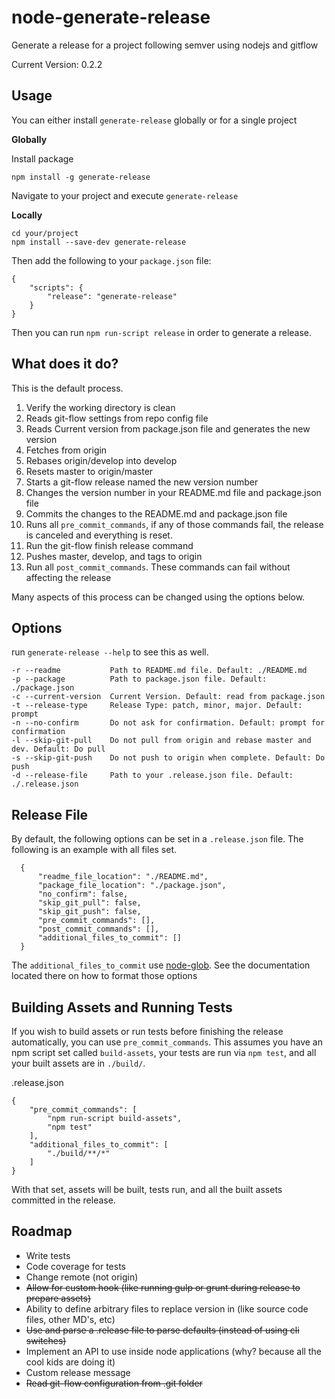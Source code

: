 # node-generate-release
Generate a release for a project following semver using nodejs and gitflow

Current Version: 0.2.2


Usage
-----

You can either install `generate-release` globally or for a single project

__Globally__

Install package

    npm install -g generate-release

Navigate to your project and execute `generate-release`

__Locally__

    cd your/project
    npm install --save-dev generate-release
    
Then add the following to your `package.json` file:

    {
        "scripts": {
            "release": "generate-release"
        }
    }

Then you can run `npm run-script release` in order to generate a release.

What does it do?
----------------

This is the default process.

1. Verify the working directory is clean
1. Reads git-flow settings from repo config file
1. Reads Current version from package.json file and generates the new version
1. Fetches from origin
1. Rebases origin/develop into develop
1. Resets master to origin/master
1. Starts a git-flow release named the new version number
1. Changes the version number in your README.md file and package.json file
1. Commits the changes to the README.md and package.json file
1. Runs all `pre_commit_commands`, if any of those commands fail, the release is canceled and 
    everything is reset.
1. Run the git-flow finish release command
1. Pushes master, develop, and tags to origin
1. Run all `post_commit_commands`. These commands can fail without affecting the release

Many aspects of this process can be changed using the options below.

Options
--------

run `generate-release --help` to see this as well.

    -r --readme           Path to README.md file. Default: ./README.md
    -p --package          Path to package.json file. Default: ./package.json
    -c --current-version  Current Version. Default: read from package.json
    -t --release-type     Release Type: patch, minor, major. Default: prompt
    -n --no-confirm       Do not ask for confirmation. Default: prompt for confirmation
    -l --skip-git-pull    Do not pull from origin and rebase master and dev. Default: Do pull
    -s --skip-git-push    Do not push to origin when complete. Default: Do push
    -d --release-file     Path to your .release.json file. Default: ./.release.json

Release File
------------

By default, the following options can be set in a `.release.json` file. The following
is an example with all files set.

      {
          "readme_file_location": "./README.md",
          "package_file_location": "./package.json",
          "no_confirm": false,
          "skip_git_pull": false,
          "skip_git_push": false,
          "pre_commit_commands": [],
          "post_commit_commands": [],
          "additional_files_to_commit": []
      }
      
The `additional_files_to_commit` use [node-glob](https://github.com/isaacs/node-glob). See the
documentation located there on how to format those options

Building Assets and Running Tests
--------------------------------

If you wish to build assets or run tests before finishing the release automatically, you can use
`pre_commit_commands`. This assumes you have an npm script set called `build-assets`,
your tests are run via `npm test`, and all your built assets are in `./build/`.

.release.json

    {
        "pre_commit_commands": [
            "npm run-script build-assets",
            "npm test"
        ],
        "additional_files_to_commit": [
            "./build/**/*"
        ]
    }

With that set, assets will be built, tests run, and all the built assets committed in the 
release.

Roadmap
-------

- Write tests
- Code coverage for tests
- Change remote (not origin)
- ~~Allow for custom hook (like running gulp or grunt during release to prepare assets)~~
- Ability to define arbitrary files to replace version in (like source code files, other MD's, etc)
- ~~Use and parse a .release file to parse defaults (instead of using cli switches)~~
- Implement an API to use inside node applications (why? because all the cool kids are doing it)
- Custom release message
- ~~Read git-flow configuration from .git folder~~
